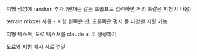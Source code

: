 지형 생성에 random 추가
(현재는 같은 프롬프트 입력하면 거의 똑같은 지형이 나옴)

terrain mixxer 사용 - 지형 왼쪽은 산, 오른쪽은 평지 등 다양한 지형 가능

지형 텍스쳐, 도로 텍스쳐를 claude ai 로 생성하기

도로와 지형 메시 서로 연결